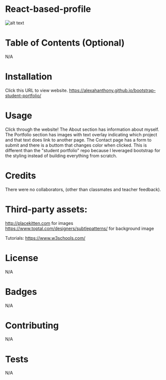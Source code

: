# React-based-profile

![alt text](./assets/Images/screenshotreadme.png)

# Table of Contents (Optional)
N/A

# Installation
Click this URL to view website. https://alexahanthony.github.io/bootstrap-student-portfolio/

# Usage
Click through the website! The About section has information about myself. The Portfolio section has images with text overlay indicating which project and that text does link to another page. The Contact page has a form to submit and there is a buttom that changes color when clicked. This is different than the "student portfolio" repo because I leveraged bootstrap for the styling instead of building everything from scratch. 

# Credits
There were no collaborators, (other than classmates and teacher feedback).

# Third-party assets: 
http://placekitten.com for images
https://www.toptal.com/designers/subtlepatterns/ for background image

Tutorials: https://www.w3schools.com/

# License
N/A

# Badges
N/A

# Contributing
N/A

# Tests
N/A